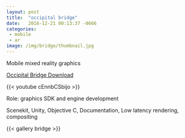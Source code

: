 ```yaml
---
layout: post
title:  "occipital bridge"
date:   2016-12-21 00:13:37 -0666
categories: 
 - mobile
 - ar
image: /img/bridge/thumbnail.jpg
---
```

Mobile mixed reality graphics
<!--more-->


 [Occipital Bridge Download](https://bridge.occipital.com/)  

{{< youtube cEnnbCSbijo >}}

Role: graphics SDK and engine development 

Scenekit, Unity, Objective C, Documentation, Low latency rendering, compositing

{{< gallery bridge >}}
            